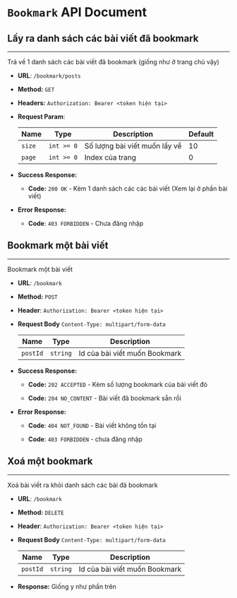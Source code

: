 # `Bookmark` API Document

## Lấy ra danh sách các bài viết đã bookmark

----
Trả về 1 danh sách các bài viết đã bookmark (giống như ở trang chủ vậy)

* **URL**: `/bookmark/posts`

* **Method:** `GET`

* **Headers:** `Authorization: Bearer <token hiện tại>`

* **Request Param**:

  | Name         | Type       | Description                     | Default |
  | ----------   |:------:    | ------------                    | ------- |
  | `size`       | `int >= 0` | Số lượng bài viết muốn lấy về   | 10      |
  | `page`       | `int >= 0` | Index của trang                 | 0       |


* **Success Response:**

    - **Code:** `200 OK` - Kèm 1 danh sách các các bài viết (Xem lại ở phần bài viết)
  
* **Error Response:**

    * **Code**: `403 FORBIDDEN` - Chưa đăng nhập

## Bookmark một bài viết

----
Bookmark một bài viết

* **URL**: `/bookmark`

* **Method:** `POST`

* **Header**: `Authorization: Bearer <token hiện tại>`

* **Request Body** `Content-Type: multipart/form-data`

  | Name       | Type       | Description                     |
  | ---------- |:------:    | ------------                    |
  | `postId`  | `string`   | Id của bài viết muốn Bookmark   |

* **Success Response:**

    * **Code:** `202 ACCEPTED` - Kèm số lượng bookmark của bài viết đó
      
    * **Code:** `204 NO_CONTENT` - Bài viết đã bookmark sẵn rồi
     
* **Error Response:**

    * **Code**: `404 NOT_FOUND` - Bài viết không tồn tại

    * **Code**: `403 FORBIDDEN` - chưa đăng nhập

## Xoá một bookmark

----
Xoá bài viết ra khỏi danh sách các bài đã bookmark

* **URL**: `/bookmark`

* **Method:** `DELETE`

* **Header**: `Authorization: Bearer <token hiện tại>`

* **Request Body** `Content-Type: multipart/form-data`

  | Name       | Type       | Description                     |
  | ---------- |:------:    | ------------                    |
  | `postId`  | `string`   | Id của bài viết muốn Bookmark   |

* **Response:** Giống y như phần trên